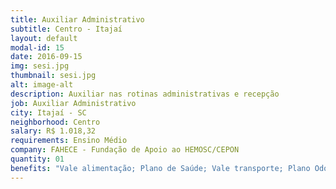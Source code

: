 ```yaml
---
title: Auxiliar Administrativo
subtitle: Centro - Itajaí
layout: default
modal-id: 15
date: 2016-09-15
img: sesi.jpg
thumbnail: sesi.jpg
alt: image-alt
description: Auxiliar nas rotinas administrativas e recepção
job: Auxiliar Administrativo
city: Itajaí - SC
neighborhood: Centro
salary: R$ 1.018,32
requirements: Ensino Médio
company: FAHECE - Fundação de Apoio ao HEMOSC/CEPON
quantity: 01
benefits: "Vale alimentação; Plano de Saúde; Vale transporte; Plano Odontológico; PPR/PL; Previdência Privada	"
---
```

